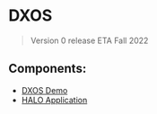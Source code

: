 # DXOS

> Version 0 release ETA Fall 2022
## Components:
- [DXOS Demo](./dxos-demo.md)
- [HALO Application](./halo-application.md)